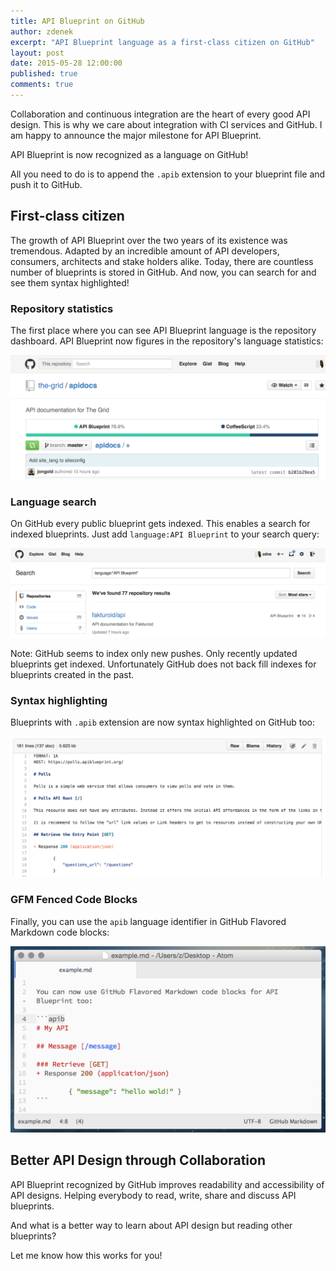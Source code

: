 ```yaml
---
title: API Blueprint on GitHub
author: zdenek
excerpt: "API Blueprint language as a first-class citizen on GitHub"
layout: post
date: 2015-05-28 12:00:00
published: true
comments: true
---
```


Collaboration and continuous integration are the heart of every good API design. This is why we care about integration with CI services and GitHub. I am happy to announce the major milestone for API Blueprint.

API Blueprint is now recognized as a language on GitHub!

All you need to do is to append the `.apib` extension to your blueprint file and push it to GitHub.

## First-class citizen

The growth of API Blueprint over the two years of its existence was tremendous. Adapted by an incredible amount of API developers, consumers, architects and stake holders alike. Today, there are countless number of  blueprints is stored in GitHub. And now, you can search for and see them syntax highlighted!

### Repository statistics

The first place where you can see API Blueprint language is the repository dashboard. API Blueprint now figures in the repository's language statistics:

<img width="640" src="/images/2015-05-28-API-Blueprint-GitHub/statistics.png" alt="Repo statistics" />

### Language search

On GitHub every public blueprint gets indexed. This enables a search for indexed blueprints. Just add `language:API Blueprint` to your search query:

<img width="640" src="/images/2015-05-28-API-Blueprint-GitHub/search.png" alt="Search" />

Note: GitHub seems to index only new pushes. Only recently updated blueprints get indexed. Unfortunately GitHub does not back fill indexes for blueprints created in the past.

### Syntax highlighting

Blueprints with `.apib` extension are now syntax highlighted on GitHub too:

<img width="640" src="/images/2015-05-28-API-Blueprint-GitHub/syntaxhighlighting.png" alt="Syntax highlighting" />


### GFM Fenced Code Blocks

Finally, you can use the `apib` language identifier in GitHub Flavored Markdown code blocks:

<img width="640" src="/images/2015-05-28-API-Blueprint-GitHub/codeblocks.png" alt="GFM" />

## Better API Design through Collaboration

API Blueprint recognized by GitHub improves readability and accessibility of  API designs. Helping everybody to read, write, share and discuss API blueprints.

And what is a better way to learn about API design but reading other blueprints?

Let me know how this works for you!
